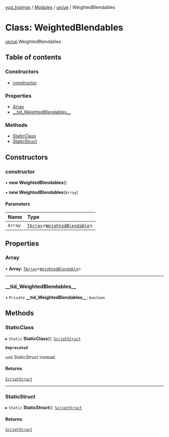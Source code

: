 [yug_typings](../README.md) / [Modules](../modules.md) / [ue/ue](../modules/ue_ue.md) / WeightedBlendables

# Class: WeightedBlendables

[ue/ue](../modules/ue_ue.md).WeightedBlendables

## Table of contents

### Constructors

- [constructor](ue_ue.WeightedBlendables.md#constructor)

### Properties

- [Array](ue_ue.WeightedBlendables.md#array)
- [\_\_tid\_WeightedBlendables\_\_](ue_ue.WeightedBlendables.md#__tid_weightedblendables__)

### Methods

- [StaticClass](ue_ue.WeightedBlendables.md#staticclass)
- [StaticStruct](ue_ue.WeightedBlendables.md#staticstruct)

## Constructors

### constructor

• **new WeightedBlendables**()

• **new WeightedBlendables**(`Array`)

#### Parameters

| Name | Type |
| :------ | :------ |
| `Array` | [`TArray`](../interfaces/ue_puerts.TArray.md)<[`WeightedBlendable`](ue_ue.WeightedBlendable.md)\> |

## Properties

### Array

• **Array**: [`TArray`](../interfaces/ue_puerts.TArray.md)<[`WeightedBlendable`](ue_ue.WeightedBlendable.md)\>

___

### \_\_tid\_WeightedBlendables\_\_

• `Private` **\_\_tid\_WeightedBlendables\_\_**: `boolean`

## Methods

### StaticClass

▸ `Static` **StaticClass**(): [`ScriptStruct`](ue_ue.ScriptStruct.md)

**`Deprecated`**

use StaticStruct instead.

#### Returns

[`ScriptStruct`](ue_ue.ScriptStruct.md)

___

### StaticStruct

▸ `Static` **StaticStruct**(): [`ScriptStruct`](ue_ue.ScriptStruct.md)

#### Returns

[`ScriptStruct`](ue_ue.ScriptStruct.md)
